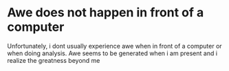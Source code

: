 # Awe does not happen in front of a computer

Unfortunately, i dont usually experience awe when in front of a computer or when doing analysis. Awe seems to be generated when i am present and i realize the greatness beyond me

